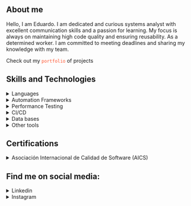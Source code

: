 ## About me
Hello, I am Eduardo. I am dedicated and curious systems analyst with excellent communication skills and a passion for learning. My focus is always on maintaining high code quality and ensuring reusability. As a determined worker. I am committed to meeting deadlines and sharing my knowledge with my team.

Check out my <a href="https://edurodrigues.vercel.app/" target="_blank" rel="noopener noreferrer" style="text-decoration: none; color: #ff5733;">`portfolio`</a> of projects

## Skills and Technologies

<details>
  <summary>
    <a>Languages</a>
  </summary>

  <a name="language"></a>
  
  - Python
</details>

<details>
  <summary>
    <a>Automation Frameworks</a>
  </summary>

  <a name="framework"></a>
  
  - Robot Framework
</details>

<details>
  <summary>
    <a>Performance Testing</a>
  </summary>

  <a name="performance"></a>
  
  - JMeter
  - K6
</details>

<details>
  <summary>
    <a>CI/CD</a>
  </summary>

  <a name="cicd"></a>
  
  - Git
  - GitHub Action
  - Azure DevOps
  - GitLab
</details>

<details>
  <summary>
    <a>Data bases</a>
  </summary>

  <a name="database"></a>
  
  - NoSQL: MongoDB
  - SQL: SQL Server, MySQL and PostgreSQL
</details>

<details>
  <summary>
    <a>Other tools</a>
  </summary>

  <a name="tools"></a>
  
  - Postman
  - Pentaho
  - Azure Data Studio
</details>

## Certifications

<details>
  <summary>
    <a>Asociación Internacional de Calidad de Software (AICS)</a>
  </summary>

  <a name="aics"></a>
  
  - [Acesse o certificado digital](https://edurodrigues.vercel.app/Certificados-AICS)
</details>

## Find me on social media:

<details>
  <summary>
    <a>Linkedin</a>
  </summary>

  <a name="linkedin"></a>
  
  - [Meu Linkedin](https://www.linkedin.com/in/eduardostr-db/)
</details>

<details>
  <summary>
    <a>Instagram</a>
  </summary>

  <a name="instagram"></a>
  
  - [Meu Instagram](https://www.instagram.com/eduuuardorodrigues/)
</details>
